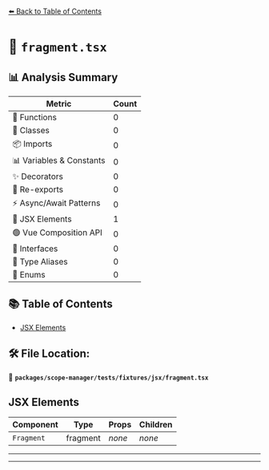 [⬅️ Back to Table of Contents](../../../../../index.md)

# 📄 `fragment.tsx`

## 📊 Analysis Summary

| Metric | Count |
|--------|-------|
| 🔧 Functions | 0 |
| 🧱 Classes | 0 |
| 📦 Imports | 0 |
| 📊 Variables & Constants | 0 |
| ✨ Decorators | 0 |
| 🔄 Re-exports | 0 |
| ⚡ Async/Await Patterns | 0 |
| 💠 JSX Elements | 1 |
| 🟢 Vue Composition API | 0 |
| 📐 Interfaces | 0 |
| 📑 Type Aliases | 0 |
| 🎯 Enums | 0 |

## 📚 Table of Contents

- [JSX Elements](#jsx-elements)

## 🛠️ File Location:
📂 **`packages/scope-manager/tests/fixtures/jsx/fragment.tsx`**

## JSX Elements

| Component | Type | Props | Children |
|-----------|------|-------|----------|
| `Fragment` | fragment | *none* | *none* |


---


---